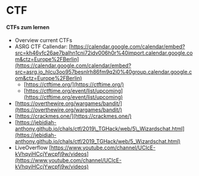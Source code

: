 # CTF



####  CTFs zum lernen

* Overview current CTFs
* ASRG CTF Callendar: [https://calendar.google.com/calendar/embed?src=kh46vfc26ae7balhn1cni72idv006h0r%40import.calendar.google.com&ctz=Europe%2FBerlin](https://calendar.google.com/calendar/embed?src=asrg.io_hlcu3oo957besnlrh86fm9q2i0%40group.calendar.google.com&ctz=Europe%2FBerlin)
  *  [https://ctftime.org/](https://ctftime.org/)
  * [https://ctftime.org/event/list/upcoming](https://ctftime.org/event/list/upcoming)
* [https://overthewire.org/wargames/bandit/](https://overthewire.org/wargames/bandit/)
* [https://crackmes.one/](https://crackmes.one/)
* [https://jebidiah-anthony.github.io/chals/ctf/2019\_TGHack/web/5\_Wizardschat.html](https://jebidiah-anthony.github.io/chals/ctf/2019_TGHack/web/5_Wizardschat.html)
* LiveOverflow [https://www.youtube.com/channel/UClcE-kVhqyiHCcjYwcpfj9w/videos](https://www.youtube.com/channel/UClcE-kVhqyiHCcjYwcpfj9w/videos)

